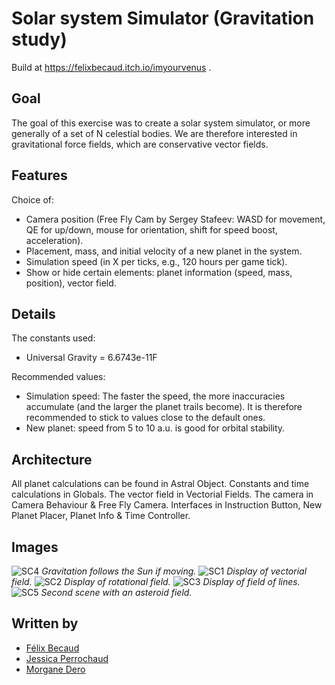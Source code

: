 # Solar system Simulator (Gravitation study)

Build at https://felixbecaud.itch.io/imyourvenus .

## Goal
The goal of this exercise was to create a solar system simulator, or more generally of a set of N celestial bodies. We are therefore interested in gravitational force fields, which are conservative vector fields.

## Features

Choice of:

   - Camera position (Free Fly Cam by Sergey Stafeev: WASD for movement, QE for up/down, mouse for orientation, shift for speed boost, acceleration).
   - Placement, mass, and initial velocity of a new planet in the system.
   - Simulation speed (in X per ticks, e.g., 120 hours per game tick).
   - Show or hide certain elements: planet information (speed, mass, position), vector field.

## Details

The constants used:

  - Universal Gravity = 6.6743e-11F

Recommended values:

  -  Simulation speed: The faster the speed, the more inaccuracies accumulate (and the larger the planet trails become). It is therefore recommended to stick to values close to the default ones.
  -  New planet: speed from 5 to 10 a.u. is good for orbital stability.

## Architecture

All planet calculations can be found in Astral Object. Constants and time calculations in Globals. The vector field in Vectorial Fields. The camera in Camera Behaviour & Free Fly Camera. Interfaces in Instruction Button, New Planet Placer, Planet Info & Time Controller.

## Images

![SC4](Screens/ToInfinityAndBeyond.png)
_Gravitation follows the Sun if moving._
![SC1](Screens/VectorialField.png)
_Display of vectorial field._
![SC2](Screens/Rotational.png)
_Display of rotational field._
![SC3](Screens/FieldofLines.png.png)
_Display of field of lines._
![SC5](Screens/AsteroidField.png)
_Second scene with an asteroid field._


## Written by
- <a href = "mailto: felix.becaud@gmail.com">Félix Becaud</a>
- <a href = "mailto: j.perrochaud@student.isartdigital.com">Jessica Perrochaud</a>
- <a href = "mailto: m.dero@student.isartdigital.com">Morgane Dero</a>
